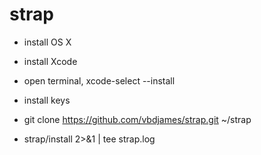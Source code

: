 # strap

* install OS X
* install Xcode
* open terminal, xcode-select --install
* install keys
* git clone https://github.com/vbdjames/strap.git ~/strap

* strap/install 2>&1 | tee strap.log
 


